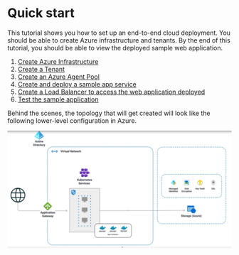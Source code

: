 # Quick start

This tutorial shows you how to set up an end-to-end cloud deployment. You should be able to create Azure infrastructure and tenants. By the end of this tutorial, you should be able to view the deployed sample web application.

1. [Create Azure Infrastructure](step-1-infrastructure.md)
2. [Create a Tenant](step-2-tenant.md)
3. [Create an Azure Agent Pool](step-3-create-azure-agent-pool.md)
4. [Create and deploy a sample app service](step-4-create-app-via-k8s.md)
5. [Create a Load Balancer to access the web application deployed](step-5-create-a-load-balancer.md)
6. [Test the sample application](step-6-test-the-application.md)

Behind the scenes, the topology that will get created will look like the following lower-level configuration in Azure.

![](<../../.gitbook/assets/image (39).png>)
